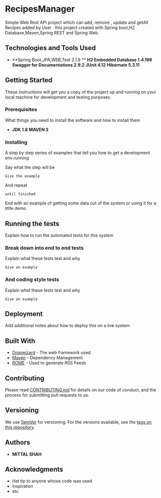# RecipesManager

Simple Web Rest API project which can add, remove , update and getAll Recipes added by User . this project created with Spring boot,H2 Database,Maven,Spring REST  and Spring Web.

## Technologies and Tools Used
* **Spring Boot,JPA,WEB,Test  2.1.8 **
  **H2 Embedded Database   1.4.199**
  **Swagger for Documentations  2.9.2**
  **JUnit  4.12**
  **Hibernate 5.3.11**
    

## Getting Started

These instructions will get you a copy of the project up and running on your local machine for development and testing purposes.

### Prerequisites

What things you need to install the software and how to install them
* **JDK 1.8** **MAVEN 3**

### Installing

A step by step series of examples that tell you how to get a development env running

Say what the step will be

```
Give the example
```

And repeat

```
until finished
```

End with an example of getting some data out of the system or using it for a little demo

## Running the tests

Explain how to run the automated tests for this system

### Break down into end to end tests

Explain what these tests test and why

```
Give an example
```

### And coding style tests

Explain what these tests test and why

```
Give an example
```

## Deployment

Add additional notes about how to deploy this on a live system

## Built With

* [Dropwizard](http://www.dropwizard.io/1.0.2/docs/) - The web framework used
* [Maven](https://maven.apache.org/) - Dependency Management
* [ROME](https://rometools.github.io/rome/) - Used to generate RSS Feeds

## Contributing

Please read [CONTRIBUTING.md](https://gist.github.com/PurpleBooth/b24679402957c63ec426) for details on our code of conduct, and the process for submitting pull requests to us.

## Versioning

We use [SemVer](http://semver.org/) for versioning. For the versions available, see the [tags on this repository](https://github.com/your/project/tags). 

## Authors

* **MITTAL SHAH**  


## Acknowledgments

* Hat tip to anyone whose code was used
* Inspiration
* etc
